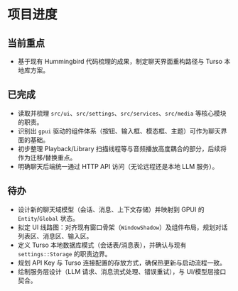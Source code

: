 # 项目进度

## 当前重点
- 基于现有 Hummingbird 代码梳理的成果，制定聊天界面重构路径与 Turso 本地库方案。

## 已完成
- 读取并梳理 `src/ui`、`src/settings`、`src/services`、`src/media` 等核心模块的职责。
- 识别出 `gpui` 驱动的组件体系（按钮、输入框、模态框、主题）可作为聊天界面的基础。
- 初步整理 Playback/Library 扫描线程等与音频播放高度耦合的部分，后续将作为迁移/替换重点。
- 明确聊天后端统一通过 HTTP API 访问（无论远程还是本地 LLM 服务）。

## 待办
- 设计新的聊天域模型（会话、消息、上下文存储）并映射到 GPUI 的 `Entity`/`Global` 状态。
- 拟定 UI 线路图：对齐现有窗口骨架（`WindowShadow`）及组件布局，规划对话列表区、消息区、输入区。
- 定义 Turso 本地数据库模式（会话表/消息表），并确认与现有 `settings::Storage` 的职责边界。
- 规划 API Key 与 Turso 连接配置的存放方式，确保热更新与启动流程一致。
- 绘制服务层设计（LLM 请求、消息流式处理、错误重试），与 UI/模型层接口契合。
